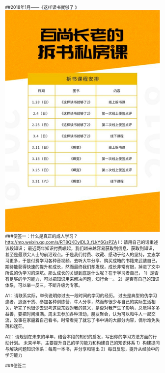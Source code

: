 ##2018年1月——《这样读书就够了 》
![](./_image/2018-02-20-16-08-21.jpg)
###便签一：什么是真正的成人学习？
<http://mp.weixin.qq.com/s/RT8QKDyIDL3_fLkY6GsPZA>
I：请用自己的话重述该段知识；
最近两年知识付费崛起，我们越来越容易获取到信息、获取到知识，甚至是最顶尖人士的前沿观点。于是我们付费、收藏、感动于他人的坚持，立志学习更多，于是付费学习各种音视频、去听大牛分享、购买成箱的书籍来武装自己，期待能获得快速的提升和成长，然而最终我们却发现，成长非常有限，掉进了文中所说的伪学习的深坑。那么成长的关键到底是什么呢？在于学习者自己，
1）是否有足够的学习能力，可以把知识用来解决问题，知行合一。
2）是否有自己的知识体系，可以举一反三，不断升级为专家。

A1：请联系实际，举例说明你过去一段时间的学习的经历。
过去是典型的伪学习患者，追逐干货、参加各种训练营、牛人分享，然而却很少与自己的实际生活相关，听完了也很少去思考这些东西对我的意义，是否对我产生了影响，总觉得多多益善，要把时间填满。周末去参加各种活动，朋友聚会，认为可以和牛人一起交流，没事在家逼着自己看书，时常看完了就忘了书中讲的大部分内容，偶尔难免失落和迷茫。

A2：请规划在未来的半年，结合本段的知识的启发，写出你的学习方法方面的行动计划。
未来半年，主要提升自己的学习能力和构建自己的知识体系
1）构建提问与解决问题知识体系：每周一本书，并分享和输出
2）每日反思，提升从经验中的学习能力

###便签二


